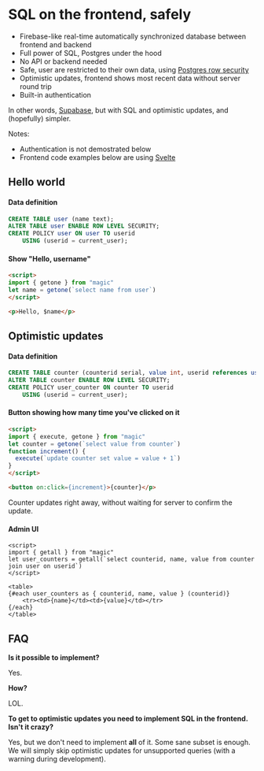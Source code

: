 # SQL on the frontend, safely

* Firebase-like real-time automatically synchronized database between frontend and backend
* Full power of SQL, Postgres under the hood
* No API or backend needed
* Safe, user are restricted to their own data, using [Postgres row security](https://www.postgresql.org/docs/13/ddl-rowsecurity.html)
* Optimistic updates, frontend shows most recent data without server round trip
* Built-in authentication

In other words, [Supabase](https://supabase.io/), but with SQL and optimistic updates, and (hopefully) simpler.

Notes:
* Authentication is not demostrated below
* Frontend code examples below are using [Svelte](https://svelte.dev/)

## Hello world

#### Data definition
```sql
CREATE TABLE user (name text);
ALTER TABLE user ENABLE ROW LEVEL SECURITY;
CREATE POLICY user ON user TO userid
    USING (userid = current_user);
```

#### Show "Hello, username"
```html
<script>
import { getone } from "magic"
let name = getone(`select name from user`)
</script>

<p>Hello, $name</p>
```

## Optimistic updates

#### Data definition
```sql
CREATE TABLE counter (counterid serial, value int, userid references user);
ALTER TABLE counter ENABLE ROW LEVEL SECURITY;
CREATE POLICY user_counter ON counter TO userid
    USING (userid = current_user);
```

#### Button showing how many time you've clicked on it
```html
<script>
import { execute, getone } from "magic"
let counter = getone(`select value from counter`)
function increment() {
  execute(`update counter set value = value + 1`)
}
</script>

<button on:click={increment}>{counter}</p>
```

Counter updates right away, without waiting for server to confirm the update.

#### Admin UI
```svelte
<script>
import { getall } from "magic"
let user_counters = getall(`select counterid, name, value from counter join user on userid`)
</script>

<table>
{#each user_counters as { counterid, name, value } (counterid)}
    <tr><td>{name}</td><td>{value}</td></tr>
{/each}
</table>
```

## FAQ

**Is it possible to implement?**

Yes.

**How?**

LOL.

**To get to optimistic updates you need to implement SQL in the frontend. Isn't it crazy?**

Yes, but we don't need to implement **all** of it. Some sane subset is enough. We will simply skip optimistic updates for unsupported queries (with a warning during development).
